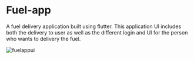 # Fuel-app
A fuel delivery application built using flutter. This application UI includes both the delivery to user as well as the different login and UI for the person who wants to delivery the fuel.


![fuelappui](https://user-images.githubusercontent.com/105099908/212762709-5ce47528-c559-49e2-8145-fa0fc75ebeb8.png)
